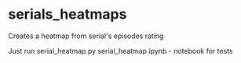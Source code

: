 # serials_heatmaps
Creates a heatmap from serial's episodes rating

Just run serial_heatmap.py
serial_heatmap.ipynb - notebook for tests
